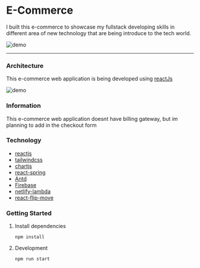 # E-Commerce

I built this e-commerce to showcase my fullstack developing skills in different area of new technology that are
being introduce to the tech world.

![demo](https://github.com/zneret03/ecommerce/blob/master/src/static/dashboard.png)

---

### Architecture

This e-commerce web application is being developed using [reactJs](https://reactjs.org/)

![demo](https://github.com/zneret03/ecommerce/blob/master/src/static/architecture.png)

### Information

This e-commerce web application doesnt have billing gateway, but im planning to add in the checkout form

### Technology

- [reactjs](https://reactjs.org/)
- [tailwindcss](https://tailwindcss.com/)
- [chartjs](https://www.chartjs.org/)
- [react-spring](https://www.react-spring.io/)
- [Antd](https://ant.design/)
- [Firebase](https://firebase.google.com/)
- [netlify-lambda](https://www.netlify.com/products/functions/)
- [react-flip-move](https://github.com/joshwcomeau/react-flip-move)

### Getting Started

1. Install dependencies

   `npm install`

2. Development

   `npm run start`
